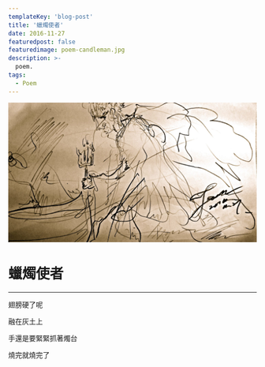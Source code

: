 ```yaml
---
templateKey: 'blog-post'
title: '蠟燭使者'
date: 2016-11-27
featuredpost: false
featuredimage: poem-candleman.jpg
description: >-
  poem.
tags:
  - Poem
---
```

![candleman](poem-candleman.jpg)


# 蠟燭使者
  
___
  
翅膀硬了呢  

融在灰土上  

手還是要緊緊抓著燭台  

燒完就燒完了  

